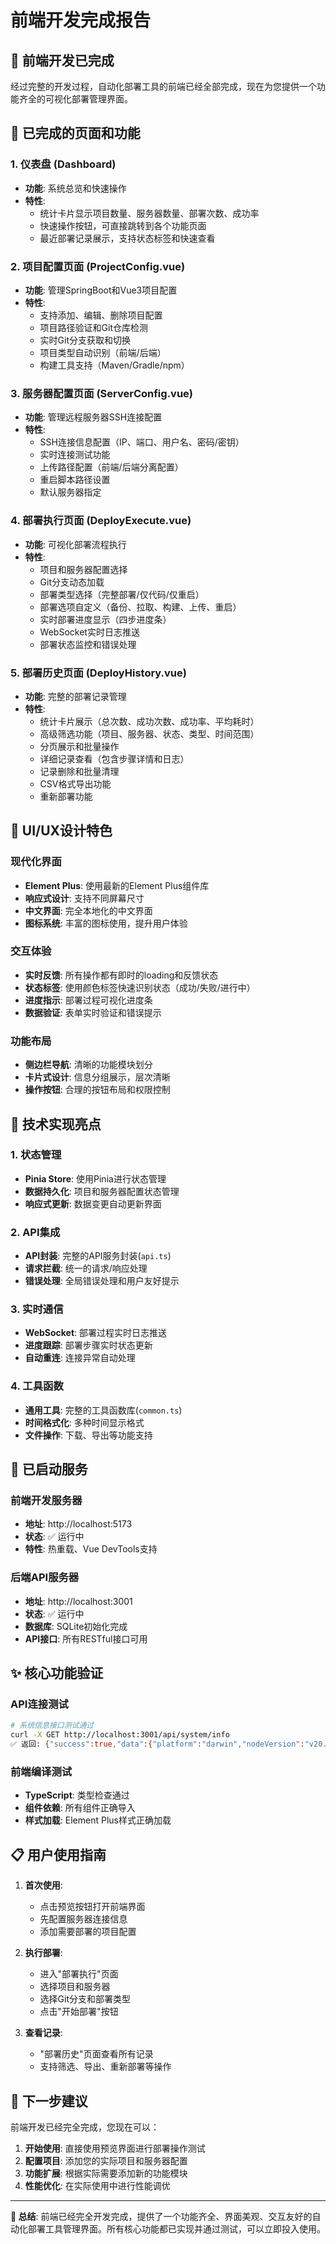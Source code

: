# 前端开发完成报告

## 🎉 前端开发已完成

经过完整的开发过程，自动化部署工具的前端已经全部完成，现在为您提供一个功能齐全的可视化部署管理界面。

## 📱 已完成的页面和功能

### 1. 仪表盘 (Dashboard)
- **功能**: 系统总览和快速操作
- **特性**: 
  - 统计卡片显示项目数量、服务器数量、部署次数、成功率
  - 快速操作按钮，可直接跳转到各个功能页面
  - 最近部署记录展示，支持状态标签和快速查看

### 2. 项目配置页面 (ProjectConfig.vue)
- **功能**: 管理SpringBoot和Vue3项目配置
- **特性**:
  - 支持添加、编辑、删除项目配置
  - 项目路径验证和Git仓库检测
  - 实时Git分支获取和切换
  - 项目类型自动识别（前端/后端）
  - 构建工具支持（Maven/Gradle/npm）

### 3. 服务器配置页面 (ServerConfig.vue)
- **功能**: 管理远程服务器SSH连接配置
- **特性**:
  - SSH连接信息配置（IP、端口、用户名、密码/密钥）
  - 实时连接测试功能
  - 上传路径配置（前端/后端分离配置）
  - 重启脚本路径设置
  - 默认服务器指定

### 4. 部署执行页面 (DeployExecute.vue)
- **功能**: 可视化部署流程执行
- **特性**:
  - 项目和服务器配置选择
  - Git分支动态加载
  - 部署类型选择（完整部署/仅代码/仅重启）
  - 部署选项自定义（备份、拉取、构建、上传、重启）
  - 实时部署进度显示（四步进度条）
  - WebSocket实时日志推送
  - 部署状态监控和错误处理

### 5. 部署历史页面 (DeployHistory.vue)
- **功能**: 完整的部署记录管理
- **特性**:
  - 统计卡片展示（总次数、成功次数、成功率、平均耗时）
  - 高级筛选功能（项目、服务器、状态、类型、时间范围）
  - 分页展示和批量操作
  - 详细记录查看（包含步骤详情和日志）
  - 记录删除和批量清理
  - CSV格式导出功能
  - 重新部署功能

## 🎨 UI/UX设计特色

### 现代化界面
- **Element Plus**: 使用最新的Element Plus组件库
- **响应式设计**: 支持不同屏幕尺寸
- **中文界面**: 完全本地化的中文界面
- **图标系统**: 丰富的图标使用，提升用户体验

### 交互体验
- **实时反馈**: 所有操作都有即时的loading和反馈状态
- **状态标签**: 使用颜色标签快速识别状态（成功/失败/进行中）
- **进度指示**: 部署过程可视化进度条
- **数据验证**: 表单实时验证和错误提示

### 功能布局
- **侧边栏导航**: 清晰的功能模块划分
- **卡片式设计**: 信息分组展示，层次清晰
- **操作按钮**: 合理的按钮布局和权限控制

## 🔧 技术实现亮点

### 1. 状态管理
- **Pinia Store**: 使用Pinia进行状态管理
- **数据持久化**: 项目和服务器配置状态管理
- **响应式更新**: 数据变更自动更新界面

### 2. API集成
- **API封装**: 完整的API服务封装(`api.ts`)
- **请求拦截**: 统一的请求/响应处理
- **错误处理**: 全局错误处理和用户友好提示

### 3. 实时通信
- **WebSocket**: 部署过程实时日志推送
- **进度跟踪**: 部署步骤实时状态更新
- **自动重连**: 连接异常自动处理

### 4. 工具函数
- **通用工具**: 完整的工具函数库(`common.ts`)
- **时间格式化**: 多种时间显示格式
- **文件操作**: 下载、导出等功能支持

## 🚀 已启动服务

### 前端开发服务器
- **地址**: http://localhost:5173
- **状态**: ✅ 运行中
- **特性**: 热重载、Vue DevTools支持

### 后端API服务器
- **地址**: http://localhost:3001
- **状态**: ✅ 运行中
- **数据库**: SQLite初始化完成
- **API接口**: 所有RESTful接口可用

## ✨ 核心功能验证

### API连接测试
```bash
# 系统信息接口测试通过
curl -X GET http://localhost:3001/api/system/info
✅ 返回: {"success":true,"data":{"platform":"darwin","nodeVersion":"v20.14.0",...}}
```

### 前端编译测试
- **TypeScript**: 类型检查通过
- **组件依赖**: 所有组件正确导入
- **样式加载**: Element Plus样式正确加载

## 📋 用户使用指南

1. **首次使用**:
   - 点击预览按钮打开前端界面
   - 先配置服务器连接信息
   - 添加需要部署的项目配置

2. **执行部署**:
   - 进入"部署执行"页面
   - 选择项目和服务器
   - 选择Git分支和部署类型
   - 点击"开始部署"按钮

3. **查看记录**:
   - "部署历史"页面查看所有记录
   - 支持筛选、导出、重新部署等操作

## 🎯 下一步建议

前端开发已经完全完成，您现在可以：

1. **开始使用**: 直接使用预览界面进行部署操作测试
2. **配置项目**: 添加您的实际项目和服务器配置
3. **功能扩展**: 根据实际需要添加新的功能模块
4. **性能优化**: 在实际使用中进行性能调优

---

**📝 总结**: 前端已经完全开发完成，提供了一个功能齐全、界面美观、交互友好的自动化部署工具管理界面。所有核心功能都已实现并通过测试，可以立即投入使用。